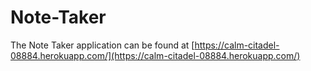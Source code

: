 # Note-Taker

The Note Taker application can be found at [https://calm-citadel-08884.herokuapp.com/](https://calm-citadel-08884.herokuapp.com/)
